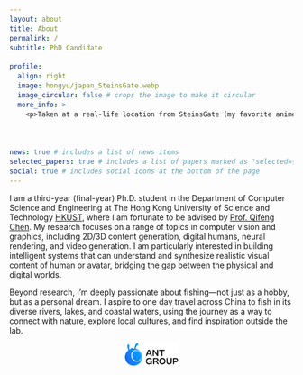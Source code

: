 ```yaml
---
layout: about
title: About
permalink: /
subtitle: PhD Candidate

profile:
  align: right
  image: hongyu/japan_SteinsGate.webp
  image_circular: false # crops the image to make it circular
  more_info: >
    <p>Taken at a real-life location from SteinsGate (my favorite anime).</p>

 

news: true # includes a list of news items
selected_papers: true # includes a list of papers marked as "selected={true}"
social: true # includes social icons at the bottom of the page
---
```

I am a third-year (final-year) Ph.D. student in the Department of Computer Science and Engineering at The Hong Kong University of Science and Technology [HKUST](https://hkust.edu.hk/), where I am fortunate to be advised by [Prof. Qifeng Chen](https://cqf.io/).
My research focuses on a range of topics in computer vision and graphics, including 2D/3D content generation, digital humans, neural rendering, and video generation. I am particularly interested in building intelligent systems that can understand and synthesize realistic visual content of human or avatar, bridging the gap between the physical and digital worlds.

Beyond research, I’m deeply passionate about fishing—not just as a hobby, but as a personal dream. I aspire to one day travel across China to fish in its diverse rivers, lakes, and coastal waters, using the journey as a way to connect with nature, explore local cultures, and find inspiration outside the lab.

<p align="center">
  <img src="../assets/img/hongyu/antgroup.png" alt="AntGroup" height="40" style="margin: 0 10px;">
</p>